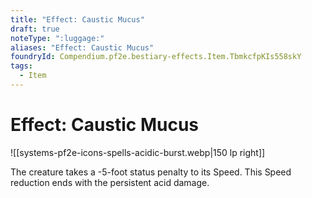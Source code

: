 ```yaml
---
title: "Effect: Caustic Mucus"
draft: true
noteType: ":luggage:"
aliases: "Effect: Caustic Mucus"
foundryId: Compendium.pf2e.bestiary-effects.Item.TbmkcfpKIs558skY
tags:
  - Item
---
```


# Effect: Caustic Mucus
![[systems-pf2e-icons-spells-acidic-burst.webp|150 lp right]]

The creature takes a -5-foot status penalty to its Speed. This Speed reduction ends with the persistent acid damage.
